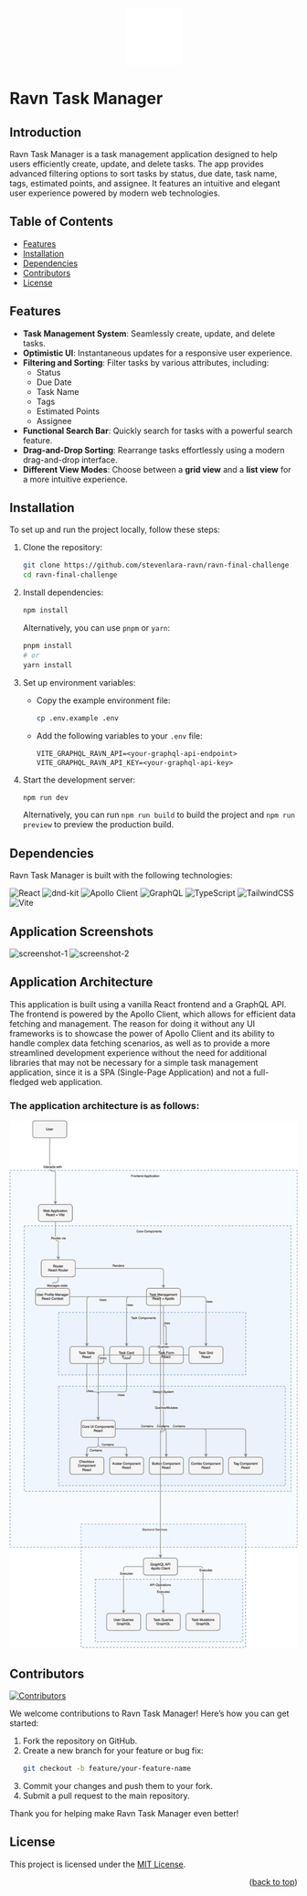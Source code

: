 <div align="center">
  <a href="https://github.com/stevenlara-ravn/ravn-final-challenge">
    <img src="./src/assets/icons/logomark.svg" alt="Logo" width="100" height="100"> 
  </a>
</div>

# Ravn Task Manager

## Introduction

Ravn Task Manager is a task management application designed to help users efficiently create, update, and delete tasks. The app provides advanced filtering options to sort tasks by status, due date, task name, tags, estimated points, and assignee. It features an intuitive and elegant user experience powered by modern web technologies.

## Table of Contents

- [Features](#features)
- [Installation](#installation)
- [Dependencies](#dependencies)
- [Contributors](#contributors)
- [License](#license)

## Features

- **Task Management System**: Seamlessly create, update, and delete tasks.
- **Optimistic UI**: Instantaneous updates for a responsive user experience.
- **Filtering and Sorting**: Filter tasks by various attributes, including:
  - Status
  - Due Date
  - Task Name
  - Tags
  - Estimated Points
  - Assignee
- **Functional Search Bar**: Quickly search for tasks with a powerful search feature.
- **Drag-and-Drop Sorting**: Rearrange tasks effortlessly using a modern drag-and-drop interface.
- **Different View Modes**: Choose between a **grid view** and a **list view** for a more intuitive experience.

## Installation

To set up and run the project locally, follow these steps:

1. Clone the repository:

   ```bash
   git clone https://github.com/stevenlara-ravn/ravn-final-challenge
   cd ravn-final-challenge
   ```

2. Install dependencies:

   ```bash
   npm install
   ```

   Alternatively, you can use `pnpm` or `yarn`:

   ```bash
   pnpm install
   # or
   yarn install
   ```

3. Set up environment variables:

   - Copy the example environment file:
     ```bash
     cp .env.example .env
     ```
   - Add the following variables to your `.env` file:
     ```
     VITE_GRAPHQL_RAVN_API=<your-graphql-api-endpoint>
     VITE_GRAPHQL_RAVN_API_KEY=<your-graphql-api-key>
     ```

4. Start the development server:

   ```bash
   npm run dev
   ```

   Alternatively, you can run `npm run build` to build the project and `npm run preview` to preview the production build.

## Dependencies

Ravn Task Manager is built with the following technologies:

![React](https://img.shields.io/badge/React-20232A?style=for-the-badge&logo=react&logoColor=61DAFB)
![dnd-kit](https://img.shields.io/badge/dnd--kit-20232A?style=for-the-badge&logo=react&logoColor=61DAFB)
![Apollo Client](https://img.shields.io/badge/Apollo_Client-311C87?style=for-the-badge&logo=apollographql&logoColor=white)
![GraphQL](https://img.shields.io/badge/GraphQL-E10098?style=for-the-badge&logo=graphql&logoColor=white)
![TypeScript](https://img.shields.io/badge/TypeScript-3178C6?style=for-the-badge&logo=typescript&logoColor=white)
![TailwindCSS](https://img.shields.io/badge/TailwindCSS-38B2AC?style=for-the-badge&logo=tailwind-css&logoColor=white)
![Vite](https://img.shields.io/badge/Vite-B73BFE?style=for-the-badge&logo=vite&logoColor=FFD62E)

## Application Screenshots

<img src="./public/assets/img/screenshots/screenshot-1.avif" alt="screenshot-1" width="350">
<img src="./public/assets/img/screenshots/screenshot-2.avif" alt="screenshot-2" width="350">

## Application Architecture

This application is built using a vanilla React frontend and a GraphQL API. The frontend is powered by the Apollo Client, which allows for efficient data fetching and management. The reason for doing it without any UI frameworks is to showcase the power of Apollo Client and its ability to handle complex data fetching scenarios, as well as to provide a more streamlined development experience without the need for additional libraries that may not be necessary for a simple task management application, since it is a SPA (Single-Page Application) and not a full-fledged web application.

### The application architecture is as follows:

<img src="./public/assets/diagrams/architecture-diagram.svg" alt="Architecture Diagram">

## Contributors

[![Contributors](https://contrib.rocks/image?repo=stevenlara-ravn/ravn-final-challenge)](https://github.com/stevenlara-ravn/ravn-final-challenge/graphs/contributors)

We welcome contributions to Ravn Task Manager! Here’s how you can get started:

1. Fork the repository on GitHub.
2. Create a new branch for your feature or bug fix:
   ```bash
   git checkout -b feature/your-feature-name
   ```
3. Commit your changes and push them to your fork.
4. Submit a pull request to the main repository.

Thank you for helping make Ravn Task Manager even better!

## License

This project is licensed under the [MIT License](LICENSE).

<p align="right">(<a href="#top">back to top</a>)</p>

